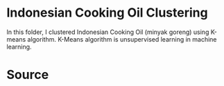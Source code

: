 # Indonesian Cooking Oil Clustering
In this folder, I clustered Indonesian Cooking Oil (minyak goreng) using K-means algorithm.
K-Means algorithm is unsupervised learning in machine learning.

# Source
